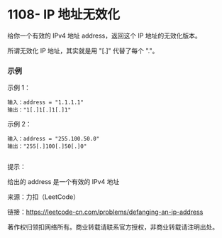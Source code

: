 # 1108- IP 地址无效化

给你一个有效的 IPv4 地址 address，返回这个 IP 地址的无效化版本。

所谓无效化 IP 地址，其实就是用 "[.]" 代替了每个 "."。

### 示例 

示例 1：

    输入：address = "1.1.1.1"
    输出："1[.]1[.]1[.]1"
示例 2：

    输入：address = "255.100.50.0"
    输出："255[.]100[.]50[.]0"
     

提示：

给出的 address 是一个有效的 IPv4 地址

来源：力扣（LeetCode）

链接：https://leetcode-cn.com/problems/defanging-an-ip-address

著作权归领扣网络所有。商业转载请联系官方授权，非商业转载请注明出处。